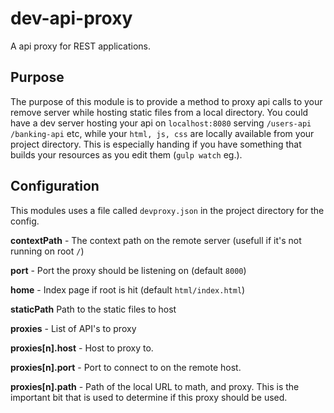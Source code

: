 # dev-api-proxy
A api proxy for REST applications.

## Purpose
The purpose of this module is to provide a method to proxy api calls to your remove server while hosting static files from a local directory.
You could have a dev server hosting your api on `localhost:8080` serving `/users-api` `/banking-api` etc, while your `html, js, css` are locally available from your project directory. This is especially handing if you have something that builds your resources as you edit them (`gulp watch` eg.).

## Configuration
This modules uses a file called `devproxy.json` in the project directory for the config.

**contextPath** -
The context path on the remote server (usefull if it's not running on root `/`)

**port** -
Port the proxy should be listening on (default `8000`)

**home** -
Index page if root is hit (default `html/index.html`)

**staticPath**
Path to the static files to host

**proxies** -
List of API's to proxy

**proxies[n].host** -
Host to proxy to.

**proxies[n].port** -
Port to connect to on the remote host.

**proxies[n].path** -
Path of the local URL to math, and proxy. This is the important bit that is used to determine if this proxy should be used.
